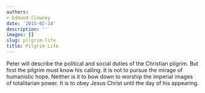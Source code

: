 ```yaml
---
authors:
- Edmund Clowney
date: '2015-02-14'
description: ''
images: []
slug: pilgrim-life
title: Pilgrim Life
---
```


Peter will describe the political and social duties of the Christian pilgrim. But first the pilgrim must know his calling. It is not to pursue the mirage of humanistic hope. Neither is it to bow down to worship the imperial images of totalitarian power. It is to obey Jesus Christ until the day of his appearing.